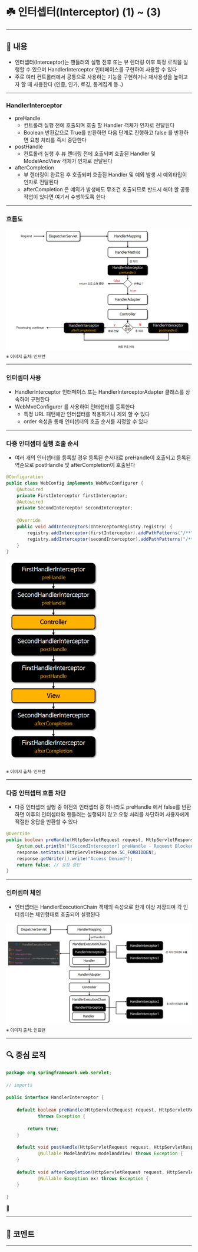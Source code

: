 # ☘️ 인터셉터(Interceptor) (1) ~ (3)

---

## 📖 내용

- 인터셉터(Interceptor)는 핸들러의 실행 전후 또는 뷰 렌더링 이후 특정 로직을 실행할 수 있으며 HandlerInterceptor 인터페이스를 구현하여 사용할 수 있다
- 주로 여러 컨트롤러에서 공통으로 사용하는 기능을 구현하거나 재사용성을 높이고자 할 때 사용한다 (인증, 인가, 로깅, 통계집계 등..)

---

### HandlerInterceptor

- preHandle
  - 컨트롤러 실행 전에 호출되며 호출 할 Handler 객체가 인자로 전달된다
  - Boolean 반환값으로 True를 반환하면 다음 단계로 진행하고 false 를 반환하면 요청 처리를 즉시 중단한다
- postHandle
  - 컨트롤러 실행 후 뷰 렌더링 전에 호출되며 호출된 Handler 및 ModelAndView 객체가 인자로 전달된다
- afterCompletion
  - 뷰 렌더링이 완료된 후 호출되며 호출된 Handler 및 예외 발생 시 예외타입이 인자로 전달된다
  - afterCompletion 은 예외가 발생해도 무조건 호출되므로 반드시 해야 할 공통 작업이 있다면 여기서 수행하도록 한다

---

### 흐름도
![image_1.png](image_1.png)
<sub>※ 이미지 출처: 인프런</sub>

---

### 인터셉터 사용
- HandlerInterceptor 인터페이스 또는 HandlerInterceptorAdapter 클래스를 상속하여 구현한다
- WebMvcConfigurer 를 사용하여 인터셉터를 등록한다
  - 특정 URL 패턴에만 인터셉터를 적용하거나 제외 할 수 있다
  - order 속성을 통해 인터셉터의 호출 순서를 지정할 수 있다

---

### 다중 인터셉터 실행 호출 순서
- 여러 개의 인터셉터를 등록할 경우 등록된 순서대로 preHandle이 호출되고 등록된 역순으로 postHandle 및 afterCompletion이 호출된다

```java
@Configuration
public class WebConfig implements WebMvcConfigurer {
    @Autowired
    private FirstInterceptor firstInterceptor;
    @Autowired
    private SecondInterceptor secondInterceptor;

    @Override
    public void addInterceptors(InterceptorRegistry registry) {
        registry.addInterceptor(firstInterceptor).addPathPatterns("/**").order(1); // 먼저 등록
        registry.addInterceptor(secondInterceptor).addPathPatterns("/**").order(2); // 나중에 등록
    }
}
```

<img src="image_2.png" width="250">

<sub>※ 이미지 출처: 인프런</sub>

---

### 다중 인터셉터 흐름 차단
- 다중 인터셉터 실행 중 이전의 인터셉터 중 하나라도 preHandle 에서 false를 반환하면 이후의 인터셉터와 핸들러는 실행되지 않고 요청 처리를 차단하며 사용자에게 적절한 응답을 반환할 수 있다
```java
@Override
public boolean preHandle(HttpServletRequest request, HttpServletResponse response, Object handler) throws Exception {
    System.out.println("[SecondInterceptor] preHandle - Request Blocked");
    response.setStatus(HttpServletResponse.SC_FORBIDDEN);
    response.getWriter().write("Access Denied");
    return false; // 요청 중단
}
```

---

### 인터셉터 체인
- 인터셉터는 HandlerExecutionChain 객체의 속성으로 한개 이상 저장되며 각 인터셉터는 체인형태로 호출되어 실행된다

![image_3.png](image_3.png)
<sub>※ 이미지 출처: 인프런</sub>

---

## 🔍 중심 로직

```java
package org.springframework.web.servlet;

// imports

public interface HandlerInterceptor {

	default boolean preHandle(HttpServletRequest request, HttpServletResponse response, Object handler)
			throws Exception {

		return true;
	}

	default void postHandle(HttpServletRequest request, HttpServletResponse response, Object handler,
			@Nullable ModelAndView modelAndView) throws Exception {
	}

	default void afterCompletion(HttpServletRequest request, HttpServletResponse response, Object handler,
			@Nullable Exception ex) throws Exception {
	}

}
```

📌

---

## 💬 코멘트

---
